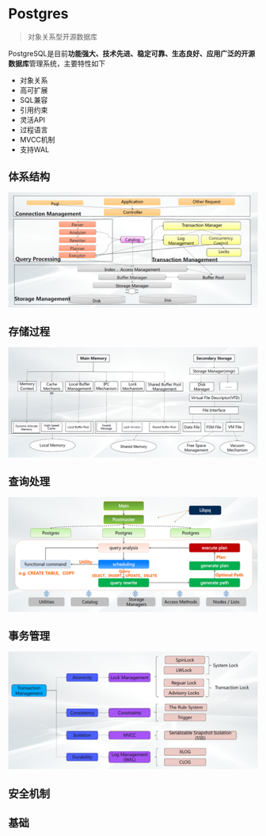 # Postgres

> 对象关系型开源数据库

PostgreSQL是目前**功能强大、技术先进、稳定可靠、生态良好、应用广泛的开源数据库**管理系统，主要特性如下

- 对象关系 
- 高可扩展 
- SQL兼容 
- 引用约束
- 灵活API 
- 过程语言
- MVCC机制
- 支持WAL



## 体系结构

<img src="pics/pg_arch.png" alt="pg_arch" style="zoom:67%;" />

## 存储过程

<img src="pics/pg_store_process.png" alt="pg_store_process.png" style="zoom:67%;" />

## 查询处理

<img src="pics/pg_query.png" alt="image-20210714145248698" style="zoom:67%;" />

## 事务管理

<img src="pics/pg_transaction.jpg" alt="image-20210714145328221" style="zoom:67%;" />

## 安全机制



## 基础

